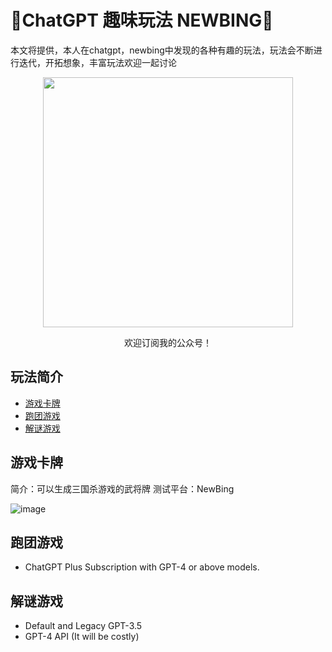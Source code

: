 # 🧠ChatGPT  趣味玩法  NEWBING🐂



本文将提供，本人在chatgpt，newbing中发现的各种有趣的玩法，玩法会不断进行迭代，开拓想象，丰富玩法欢迎一起讨论


<div align=center>
<img src="https://user-images.githubusercontent.com/28421346/233538599-ba530dde-4ca1-496e-90a6-b5a565a037c7.jpg" width="400"/> 
  <p>欢迎订阅我的公众号！</p>
</div>


## 玩法简介
  - [游戏卡牌](#卡牌游戏)
  - [跑团游戏](#跑团游戏)
  - [解谜游戏](#解谜游戏)
   

## 游戏卡牌
   简介：可以生成三国杀游戏的武将牌
    测试平台：NewBing
    
![image](https://user-images.githubusercontent.com/36951064/236518590-e11f4b6c-3956-4cce-813a-71bd2d3a284e.png)

## 跑团游戏
- ChatGPT Plus Subscription with GPT-4 or above models.

## 解谜游戏
- Default and Legacy GPT-3.5
- GPT-4 API (It will be costly)

